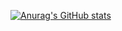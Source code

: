 [![Anurag's GitHub stats](https://github-readme-stats.vercel.app/api?username=alexnet819&count_private=true)](https://github.com/anuraghazra/github-readme-stats)